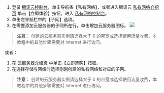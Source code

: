 1.  登录 [腾讯云控制台](https://console.cloud.tencent.com/)，单击导航条【私有网络】，或者进入腾讯云 [私有网络介绍页](https://intl.cloud.tencent.com/product/vpc.html) 单击【立即体验】按钮，进入 [私有网络控制台](https://console.cloud.tencent.com/vpc/)。
2.  单击左导航栏中的【子网】选项。
3.  在需要添加云服务器的子网所在行，单击增加云服务器图标。
 ![](https://main.qcloudimg.com/raw/6deeaf8b2d0b43363cfb5b91571f3e34.png)
>**注意：**
>创建的云服务器实例请选择大于 0 的带宽或选择使用流量收费，本教程中的其他步骤需要对 Internet 进行访问。

或者：

1. 在 [云服务器介绍页](https://cloud.tencent.com/product/cvm.html) 中单击【立即选购】按钮。
2. 在选择存储与网络时选择刚刚创建的私有网络和对应的子网。
>**注意：**
>创建的云服务器实例请选择大于 0 的带宽或选择使用流量收费，本教程中的其他步骤需要对 Internet 进行访问。
